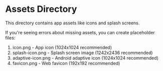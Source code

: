# Assets Directory

This directory contains app assets like icons and splash screens.

If you're seeing errors about missing assets, you can create placeholder files:

1. icon.png - App icon (1024x1024 recommended)
2. splash-icon.png - Splash screen image (1242x2436 recommended)
3. adaptive-icon.png - Android adaptive icon (1024x1024 recommended)
4. favicon.png - Web favicon (192x192 recommended)

